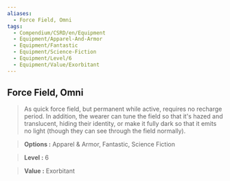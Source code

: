 ```yaml
---
aliases:
  - Force Field, Omni
tags:
  - Compendium/CSRD/en/Equipment
  - Equipment/Apparel-And-Armor
  - Equipment/Fantastic
  - Equipment/Science-Fiction
  - Equipment/Level/6
  - Equipment/Value/Exorbitant
---
```

  
    
## Force Field, Omni    
    
>As quick force field, but permanent while active, requires no recharge period. In addition, the wearer can tune the field so that it's hazed and translucent, hiding their identity, or make it fully dark so that it emits no light (though they can see through the field normally).    
> **Options :** Apparel & Armor, Fantastic, Science Fiction    
> **Level :** 6    
> **Value :** Exorbitant
